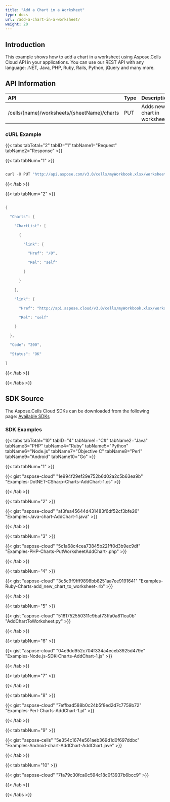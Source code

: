 ```yaml
---
title: "Add a Chart in a Worksheet"
type: docs
url: /add-a-chart-in-a-worksheet/
weight: 20
---
```


## **Introduction**
This example shows how to add a chart in a worksheet using Aspose.Cells Cloud API in your applications. You can use our REST API with any language: .NET, Java, PHP, Ruby, Rails, Python, jQuery and many more.
## **API Information**

|**API**|**Type**|**Description**|**Resource Link**|
| :- | :- | :- | :- |
|/cells/{name}/worksheets/{sheetName}/charts|PUT|Adds new chart in worksheet|[PutWorksheetAddChart](https://apireference.aspose.cloud/cells/#/Charts/PutWorksheetAddChart)|
### **cURL Example**
{{< tabs tabTotal="2" tabID="1" tabName1="Request" tabName2="Response" >}}

{{< tab tabNum="1" >}}

```java

curl -X PUT "http://api.aspose.com/v3.0/cells/myWorkbook.xlsx/worksheets/Sheet1/charts?chartType=Bar&area=B1:F2&title=SalesState" -H "Content-Type: application/json" -H "Accept: application/json"

```

{{< /tab >}}

{{< tab tabNum="2" >}}

```java

{

  "Charts": {

    "ChartList": [

      {

        "link": {

          "Href": "/0",

          "Rel": "self"

        }

      }

    ],

    "link": {

      "Href": "http://api.aspose.cloud/v3.0/cells/myWorkbook.xlsx/worksheets/Sheet1/charts",

      "Rel": "self"

    }

  },

  "Code": "200",

  "Status": "OK"

}

```

{{< /tab >}}

{{< /tabs >}}
## **SDK Source**
The Aspose.Cells Cloud SDKs can be downloaded from the following page: [Available SDKs](/cells/available-sdks/)
### **SDK Examples**
{{< tabs tabTotal="10" tabID="4" tabName1="C#" tabName2="Java" tabName3="PHP" tabName4="Ruby" tabName5="Python" tabName6="Node.js" tabName7="Objective C" tabName8="Perl" tabName9="Android" tabName10="Go" >}}

{{< tab tabNum="1" >}}

{{< gist "aspose-cloud" "1e994f29ef29e752b6d02a2c5b63ea9b" "Examples-DotNET-CSharp-Charts-AddChart-1.cs" >}}

{{< /tab >}}

{{< tab tabNum="2" >}}

{{< gist "aspose-cloud" "af3fea45644d431483f6df52cf3bfe26" "Examples-Java-chart-AddChart-1.java" >}}

{{< /tab >}}

{{< tab tabNum="3" >}}

{{< gist "aspose-cloud" "5c1a68c4cea73845b221ff0d3b9ec9df" "Examples-PHP-Charts-PutWorksheetAddChart-.php" >}}

{{< /tab >}}

{{< tab tabNum="4" >}}

{{< gist "aspose-cloud" "3c5c9f9fff9898bb8251aa7ee9191641" "Examples-Ruby-Charts-add_new_chart_to_worksheet-.rb" >}}

{{< /tab >}}

{{< tab tabNum="5" >}}

{{< gist "aspose-cloud" "5161752550311c9baf73ffa0a811ea0b" "AddChartToWorksheet.py" >}}

{{< /tab >}}

{{< tab tabNum="6" >}}

{{< gist "aspose-cloud" "04e9dd952c704f334a4eceb3925d479e" "Examples-Node.js-SDK-Charts-AddChart-1.js" >}}

{{< /tab >}}

{{< tab tabNum="7" >}}

{{< /tab >}}

{{< tab tabNum="8" >}}

{{< gist "aspose-cloud" "7effbad588b0c24b5f8ed2d7c7759b72" "Examples-Perl-Charts-AddChart-1.pl" >}}

{{< /tab >}}

{{< tab tabNum="9" >}}

{{< gist "aspose-cells" "5e354c1674e561aeb369d1d0f697ddbc" "Examples-Android-chart-AddChart-AddChart.jave" >}}

{{< /tab >}}

{{< tab tabNum="10" >}}

{{< gist "aspose-cloud" "7fa79c30fca0c594c18c0f3937b6bcc9" >}}

{{< /tab >}}

{{< /tabs >}}
